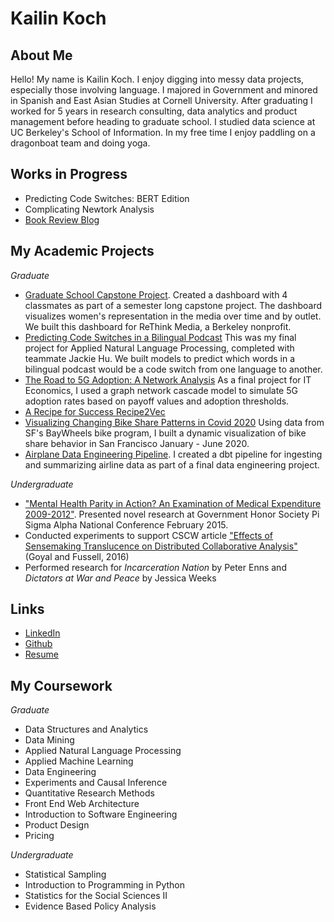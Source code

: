 # Kailin Koch

## About Me

Hello! My name is Kailin Koch. I enjoy digging into messy data projects, especially those involving language. I majored in Government and minored in Spanish and East Asian Studies at Cornell University.  After graduating I worked for 5 years in research consulting, data analytics and product management before heading to graduate school. I studied data science at UC Berkeley's School of Information. In my free time I enjoy paddling on a dragonboat team and doing yoga.

## Works in Progress
- Predicting Code Switches: BERT Edition
- Complicating Newtork Analysis
- [Book Review Blog](https://armchairfinancialcrimes.blogspot.com/?zx=18f813f1db17fdde)

## My Academic Projects
_Graduate_
- [Graduate School Capstone Project](https://gjkls-mims.github.io/capstone-website/). Created a dashboard with 4 classmates as part of a semester long capstone project. The dashboard visualizes women's representation in the media over time and by outlet. We built this dashboard for ReThink Media, a Berkeley nonprofit. 
- [Predicting Code Switches in a Bilingual Podcast](https://github.com/kailinkoch/info-256/blob/main/KailinKoch_CodeSwitchPredictions%20(2).pdf) This was my final project for Applied Natural Language Processing, completed with teammate Jackie Hu. We built models to predict which words in a bilingual podcast would be a code switch from one language to another.
- [The Road to 5G Adoption: A Network Analysis](https://kailinkoch.github.io/network-5G/) As a final project for IT Economics, I used a graph network cascade model to simulate 5G adoption rates based on payoff values and adoption thresholds.
- [A Recipe for Success Recipe2Vec](https://github.com/kailinkoch/recipe-word2vec/blob/main/recipe_for_success_presentaiton.pdf)
- [Visualizing Changing Bike Share Patterns in Covid 2020](https://github.com/kailinkoch/baywheels-project/wiki/Insights-from-baywheels-project) Using data from SF's BayWheels bike program, I built a dynamic visualization of bike share behavior in San Francisco January - June 2020.
- [Airplane Data Engineering Pipeline](https://kailinkoch.github.io/airline-dbt/). I created a dbt pipeline for ingesting and summarizing airline data as part of a final data engineering project.

_Undergraduate_
- ["Mental Health Parity in Action? An Examination of Medical Expenditure 2009-2012"](https://github.com/kailinkoch/kailin-website/blob/main/Mental%20Health%20Parity%20in%20Action_%20An%20Examination%20of%20Medical%20Expenditure%202009-2012.docx.pdf). Presented novel research at Government Honor Society Pi Sigma Alpha National Conference February 2015.
- Conducted experiments to support CSCW article ["Effects of Sensemaking Translucence on Distributed Collaborative Analysis"](http://www.teshgoyal.info/Goyal_CSCW2016_preprint.pdf) (Goyal and Fussell, 2016)
- Performed research for _Incarceration Nation_ by Peter Enns and _Dictators at War and Peace_ by Jessica Weeks


## Links
* [LinkedIn](https://www.linkedin.com/in/kailin-koch2/)
* [Github](https://github.com/kailinkoch)
* [Resume](https://github.com/kailinkoch/kailin-website/blob/main/Kailin%20Resume%207.5.22.pdf)

## My Coursework
_Graduate_
* Data Structures and Analytics
* Data Mining
* Applied Natural Language Processing
* Applied Machine Learning
* Data Engineering
* Experiments and Causal Inference
* Quantitative Research Methods
* Front End Web Architecture
* Introduction to Software Engineering
* Product Design
* Pricing

_Undergraduate_
* Statistical Sampling
* Introduction to Programming in Python
* Statistics for the Social Sciences II
* Evidence Based Policy Analysis 
